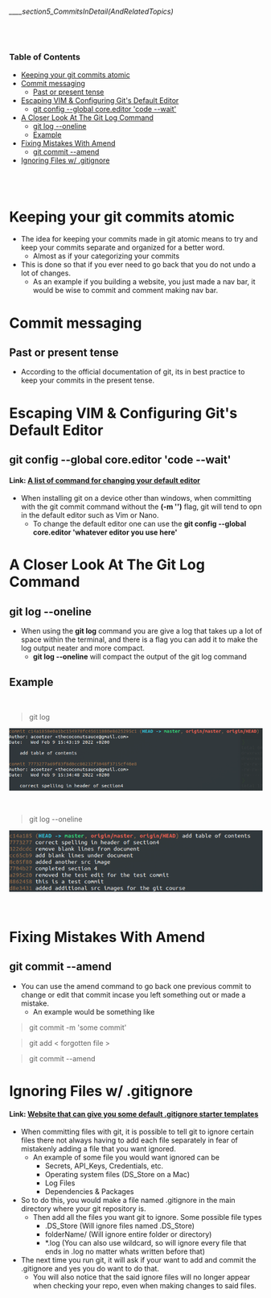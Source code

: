 ###### ____section5_CommitsInDetail(AndRelatedTopics)

<br>

<!-- Table of Contents -->

### Table of Contents
- [Keeping your git commits atomic](#keeping-your-git-commits-atomic)
- [Commit messaging](#commit-messaging)
    - [Past or present tense](#past-or-present-tense)
- [Escaping VIM & Configuring Git's Default Editor](#escaping-vim--configuring-gits-default-editor)
    - [git config --global core.editor 'code --wait' ](#git-config---global-coreeditor-code---wait)
- [A Closer Look At The Git Log Command](#a-closer-look-at-the-git-log-command)
    - [git log --oneline](#git-log---oneline)
    - [Example](#example)
- [Fixing Mistakes With Amend](#fixing-mistakes-with-amend)
    - [git commit --amend](#git-commit---amend)
- [Ignoring Files w/ .gitignore](#ignoring-files-w-gitignore)

<br>
<br>

# Keeping your git commits atomic
* The idea for keeping your commits made in git atomic means to try and keep your commits separate and organized for a better word. 
    * Almost as if your categorizing your commits
* This is done so that if you ever need to go back that you do not undo a lot of changes. 
    * As an example if you building a website, you just made a nav bar, it would be wise to commit and comment making nav bar. 

# Commit messaging
## Past or present tense
* According to the official documentation of git, its in best practice to keep your commits in the present tense.

# Escaping VIM & Configuring Git's Default Editor
## git config --global core.editor 'code --wait' 
#### Link: [A list of command for changing your default editor](https://git-scm.com/book/en/v2/Appendix-C%3A-Git-Commands-Setup-and-Config 'A list of command for changing your default editor')
* When installing git on a device other than windows, when committing with the git commit command without the **(-m '')** flag, git will tend to opn in the default editor such as Vim or Nano.
    * To change the default editor one can use the **git config --global core.editor 'whatever editor you use here'**

# A Closer Look At The Git Log Command
## git log --oneline
* When using the **git log** command you are give a log that takes up a lot of space within the terminal, and there is a flag you can add it to make the log output neater and more compact.
    * **git log --oneline** will compact the output of the git log command

## Example
 <br>

> git log

![gitlogCommanda](./src/gitlogCommanda.png 'Example of git log without a compact output')

 <br>

> git log --oneline

 ![gitlogCommandb](./src/gitlogCommandb.png 'Example of compact git log output')

 <br>

# Fixing Mistakes With Amend
## git commit --amend
* You can use the amend command to go back one previous commit to change or edit that commit incase you left something out or made a mistake.
    * An example would be something like
    
 > git commit -m 'some commit'
    
 > git add < forgotten file >
    
 > git commit --amend

# Ignoring Files w/ .gitignore
#### Link: [Website that can give you some default .gitignore starter templates](https://www.toptal.com/developers/gitignore 'Website that can give you some default .gitignore starter templates')
* When committing files with git, it is possible to tell git to ignore certain files there not always having to add each file separately in fear of mistakenly adding a file that you want ignored.
    * An example of some file you would want ignored can be
        * Secrets, API_Keys, Credentials, etc.
        * Operating system files (DS_Store on a Mac)
        * Log Files
        * Dependencies & Packages
* So to do this, you would make a file named .gitignore in the main directory where your git repository is.
    * Then add all the files you want git to ignore. Some possible file types
        * .DS_Store (Will ignore files named .DS_Store)
        * folderName/ (Will ignore entire folder or directory)
        * *.log (You can also use wildcard, so will ignore every file that ends in .log no matter whats written before that)
* The next time you run git, it will ask if your want to add and commit the .gitignore and yes you do want to do that.
    * You will also notice that the said ignore files will no longer appear when checking your repo, even when making changes to said files.